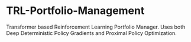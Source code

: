 # TRL-Portfolio-Management
Transformer based Reinforcement Learning Portfolio Manager. Uses both Deep Deterministic Policy Gradients and Proximal Policy Optimization.
